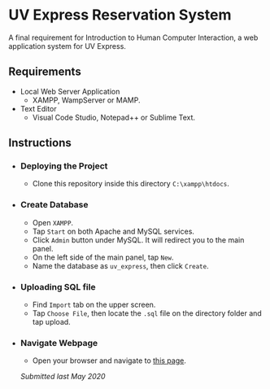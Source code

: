 # UV Express Reservation System
A final requirement for Introduction to Human Computer Interaction, a web application system for UV Express.

## Requirements
- Local Web Server Application
    * XAMPP, WampServer or MAMP.
- Text Editor
    * Visual Code Studio, Notepad++ or Sublime Text.

## Instructions
 - ### Deploying the Project
    - Clone this repository inside this directory `C:\xampp\htdocs`.

  - ### Create Database
    - Open `XAMPP`.
    - Tap `Start` on both Apache and MySQL services.
    - Click `Admin` button under MySQL. It will redirect you to the main panel.
    - On the left side of the main panel, tap `New`.
    - Name the database as `uv_express`, then click `Create`.

 - ### Uploading SQL file
    - Find `Import` tab on the upper screen.
    - Tap `Choose File`, then locate the `.sql` file on the directory folder and tap upload.
    
 - ### Navigate Webpage
    - Open your browser and navigate to [this page](http://localhost/UV-Express-Reservation-System/main.php).


    *Submitted last May 2020*
